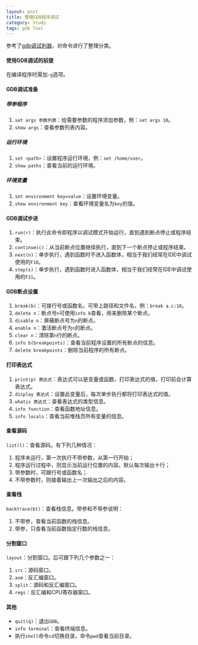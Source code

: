 ```yaml
---
layout: post
title: 整理GDB程序调试
category: Study
tags: gdb Tool
---
```


参考了[gdb调试利器][gdb_link]，对命令进行了整理分类。

#### 使用GDB调试的前提

在编译程序时需加`-g`选项。

#### GDB调试准备

##### 带参程序

1. `set args 参数列表`：给需要参数的程序添加参数，例：`set args 10`。
2. `show args`：查看参数列表内容。

##### 运行环境

1. `set <path>`：设置程序运行环境，例：`set /home/user`。
2. `show paths`：查看当前的运行环境。

##### 环境变量

1. `set environment key=value`：设置环境变量。
2. `show environment key`：查看环境变量名为`key`的值。

#### GDB调试步进

1. `run(r)`：执行此命令即程序以调试模式开始运行，直到遇到断点停止或程序结束。
2. `continue(c)`：从当前断点位置继续执行，直到下一个断点停止或程序结束。
3. `next(n)`：单步执行，遇到函数时不进入函数体，相当于我们经常在IDE中调试使用的`F10`。
4. `step(s)`：单步执行，遇到函数时进入函数体，相当于我们经常在IDE中调试使用的`F11`。

#### GDB断点设置

1. `break(b)`：可接行号或函数名，可带上路径和文件名，例：`break a.c:10`。
2. `delete n`：断点号`n`可使用`info b`查看，用来删除某个断点。
3. `disable n`：屏蔽断点号为`n`的断点。
4. `enable n`：激活断点号为`n`的断点。
5. `clear n`：清除第`n`行的断点。
6. `info b(breakpoints)`：查看当前程序设置的所有断点的信息。
7. `delete breakpoints`：删除当前程序的所有断点。

#### 打印表达式

1. `print(p) 表达式`：表达式可以是变量或函数，打印表达式的值，打印前会计算表达式。
2. `display 表达式`：设置此变量后，每次单步执行都将打印表达式的值。
3. `whatis 表达式`：查看表达式的类型信息。
4. `info function`：查看函数地址信息。
5. `info locals`：查看当前堆栈页所有变量的信息。

#### 查看源码

`list(l)`：查看源码。有下列几种情况：

1. 程序未运行，第一次执行不带参数，从第一行开始；
2. 程序运行过程中，则显示当前运行位置的内容。默认每次输出十行；
3. 带参数时，可跟行号或函数名；
4. 不带参数时，则接着输出上一次输出之后的内容。

#### 查看栈

`backtrace(bt)`：查看栈信息。带参和不带参说明：

1. 不带参，查看当前函数的栈信息。
2. 带参，只查看当前函数指定行数的栈信息。

#### 分割窗口

`layout`：分割窗口。后可跟下列几个参数之一：

1. `src`：源码窗口。
2. `asm`：反汇编窗口。
3. `split`：源码和反汇编窗口。
4. `regs`：反汇编和CPU寄存器窗口。

#### 其他

* `quit(q)`：退出`GDB`。
* `info terminal`：查看终端信息。
* 执行`shell`命令`cd`切换目录，命令`pwd`查看当前目录。

[gdb_link]: http://linuxtools-rst.readthedocs.io/zh_CN/latest/tool/gdb.html
